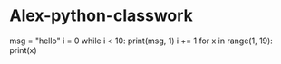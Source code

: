 # Alex-python-classwork
<!-- control forward slash for comment -->
msg = "hello"
i = 0
while i < 10:
    print(msg, 1)
    i += 1
for x in range(1, 19):
    print(x)